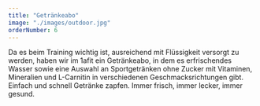 ```yaml
---
title: "Getränkeabo"
image: "./images/outdoor.jpg"
orderNumber: 6
---
```


Da es beim Training wichtig ist, ausreichend mit Flüssigkeit versorgt zu werden, haben wir im 1afit ein
Getränkeabo, in dem es erfrischendes Wasser sowie eine Auswahl an Sportgetränken ohne Zucker mit Vitaminen,
Mineralien und L-Carnitin in verschiedenen Geschmacksrichtungen gibt. Einfach und schnell Getränke zapfen.
Immer frisch, immer lecker, immer gesund.